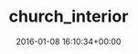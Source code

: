---
title:		"church_interior"
type:		"photos"
mediatype:		"upload"
description:		"TBC"
date:		"2016-01-08 16:10:34+00:00"
album:		"city"
filename:		"church-interior.md"
series:		""
cl_public_id:		"city/church_interior"
cl_version:		1497000246
format:		"tiff"
bytes:		4071732
width:		961
height:		1440
colours:
- "#3A2523"
- "#7D5340"
- "#1B1B2B"
- "#D29877"
- "#D8C2BD"
- "#744D4E"
- "#826C6E"
- "#251821"
- "#3A323C"
- "#1E1621"
- "#020514"
- "#686575"
- "#776773"
- "#3A2E31"
- "#C6C7D4"
- "#445070"
- "#E8BA7C"
- "#C58080"
- "#C5D6DC"
- "#CDBFC9"
exposure_mode:		"Auto"
program:		"Aperture-priority AE"
aperture:		"2.8"
focal_length:		"24.0 mm"
iso:		"1000"
shutter_speed:		"1/20"
metering:		"Multi-segment"
flash:		"Off, Did not fire"
white_balance:		"Custom"
colour_temp:		"4400"
has_crop:		"false"
orientation:		"Horizontal (normal)"
camera_model:		"NIKON D800"
lens_info:		"24-70mm f/2.8"
artist:		"No artist info"
x_resolution:		"300"
y_resolution:		"300"
---